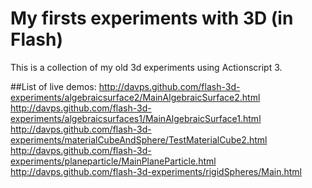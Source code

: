 My firsts experiments with 3D (in Flash)
========================================

This is a collection of my old 3d experiments using Actionscript 3.

##List of live demos:
http://davps.github.com/flash-3d-experiments/algebraicsurface2/MainAlgebraicSurface2.html
http://davps.github.com/flash-3d-experiments/algebraicsurfaces1/MainAlgebraicSurface1.html
http://davps.github.com/flash-3d-experiments/materialCubeAndSphere/TestMaterialCube2.html
http://davps.github.com/flash-3d-experiments/planeparticle/MainPlaneParticle.html
http://davps.github.com/flash-3d-experiments/rigidSpheres/Main.html


